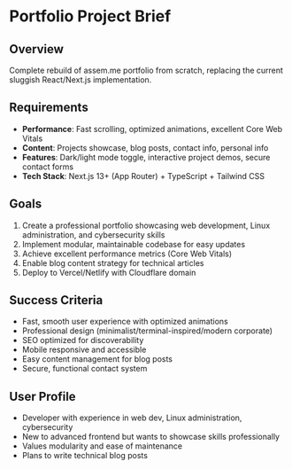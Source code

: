 # Portfolio Project Brief

## Overview
Complete rebuild of assem.me portfolio from scratch, replacing the current sluggish React/Next.js implementation.

## Requirements
- **Performance**: Fast scrolling, optimized animations, excellent Core Web Vitals
- **Content**: Projects showcase, blog posts, contact info, personal info
- **Features**: Dark/light mode toggle, interactive project demos, secure contact forms
- **Tech Stack**: Next.js 13+ (App Router) + TypeScript + Tailwind CSS

## Goals
1. Create a professional portfolio showcasing web development, Linux administration, and cybersecurity skills
2. Implement modular, maintainable codebase for easy updates
3. Achieve excellent performance metrics (Core Web Vitals)
4. Enable blog content strategy for technical articles
5. Deploy to Vercel/Netlify with Cloudflare domain

## Success Criteria
- Fast, smooth user experience with optimized animations
- Professional design (minimalist/terminal-inspired/modern corporate)
- SEO optimized for discoverability
- Mobile responsive and accessible
- Easy content management for blog posts
- Secure, functional contact system

## User Profile
- Developer with experience in web dev, Linux administration, cybersecurity
- New to advanced frontend but wants to showcase skills professionally
- Values modularity and ease of maintenance
- Plans to write technical blog posts